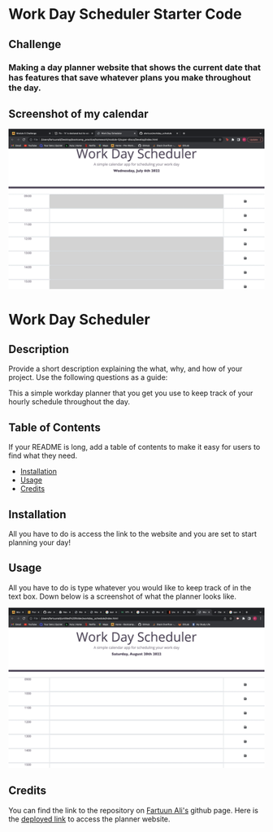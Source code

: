 # Work Day Scheduler Starter Code
## Challenge 
### Making a day planner website that shows the current date that has features that save whatever plans you make throughout the day. 


## Screenshot of my calendar
![Displays screenshot page](screenshot.png)

# Work Day Scheduler

## Description

Provide a short description explaining the what, why, and how of your project. Use the following questions as a guide:

This a simple workday planner that you get you use to keep track of your hourly schedule throughout the day. 


## Table of Contents

If your README is long, add a table of contents to make it easy for users to find what they need.

- [Installation](#installation)
- [Usage](#usage)
- [Credits](#credits)

## Installation

All you have to do is access the link to the website and you are set to start planning your day!

## Usage

All you have to do is type whatever you would like to keep track of in the text box. Down below is a screenshot of what the planner looks like. 


![screenshot of planner page](develop/image/screenshot.png)


## Credits

You can find the link to the repository on [Fartuun Ali's](https://github.com/afartuun/workday_schedule) github page.
Here is the [deployed link](https://afartuun.github.io/workday_schedule/) to access the planner website. 